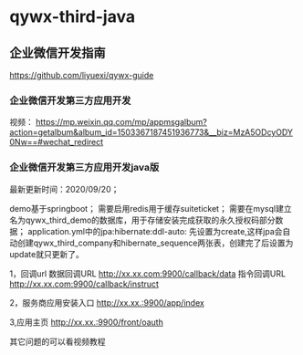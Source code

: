 # qywx-third-java

## 企业微信开发指南
https://github.com/liyuexi/qywx-guide

### 企业微信开发第三方应用开发

视频：
https://mp.weixin.qq.com/mp/appmsgalbum?action=getalbum&album_id=1503367187451936773&__biz=MzA5ODcyODY0Nw==#wechat_redirect


### 企业微信开发第三方应用开发java版
最新更新时间：2020/09/20；

demo基于springboot；
需要启用redis用于缓存suiteticket；
需要在mysql建立名为qywx_third_demo的数据库，用于存储安装完成获取的永久授权码部分数据；
application.yml中的jpa:hibernate:ddl-auto: 先设置为create,这样jpa会自动创建qywx_third_company和hibernate_sequence两张表，创建完了后设置为update就只更新了。


1，回调url
数据回调URL	http://xx.xx.com:9900/callback/data
指令回调URL	http://xx.xx.com:9900/callback/instruct

2，服务商应用安装入口
http://xx.xx.:9900/app/index

3,应用主页
http://xx.xx.:9900/front/oauth

其它问题的可以看视频教程